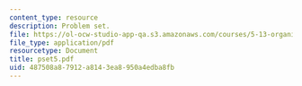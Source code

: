 ```yaml
---
content_type: resource
description: Problem set.
file: https://ol-ocw-studio-app-qa.s3.amazonaws.com/courses/5-13-organic-chemistry-ii-fall-2006/487508a87912a8143ea8950a4edba8fb_pset5.pdf
file_type: application/pdf
resourcetype: Document
title: pset5.pdf
uid: 487508a8-7912-a814-3ea8-950a4edba8fb
---
```

